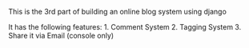 This is the 3rd part of building an online blog system using django

It has the following features:
	1. Comment System
	2. Tagging System
	3. Share it via Email (console only)